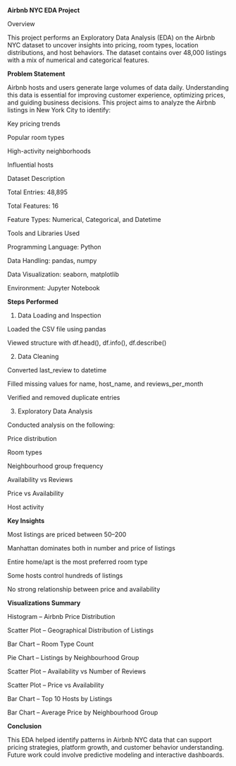 
**Airbnb NYC EDA Project**

Overview

This project performs an Exploratory Data Analysis (EDA) on the Airbnb NYC dataset to uncover insights into pricing, room types, location distributions, and host behaviors. The dataset contains over 48,000 listings with a mix of numerical and categorical features.

**Problem Statement**

Airbnb hosts and users generate large volumes of data daily. Understanding this data is essential for improving customer experience, optimizing prices, and guiding business decisions. This project aims to analyze the Airbnb listings in New York City to identify:

Key pricing trends

Popular room types

High-activity neighborhoods

Influential hosts

Dataset Description

Total Entries: 48,895

Total Features: 16

Feature Types: Numerical, Categorical, and Datetime

Tools and Libraries Used

Programming Language: Python

Data Handling: pandas, numpy

Data Visualization: seaborn, matplotlib

Environment: Jupyter Notebook

**Steps Performed**

1. Data Loading and Inspection

Loaded the CSV file using pandas

Viewed structure with df.head(), df.info(), df.describe()

2. Data Cleaning

Converted last_review to datetime

Filled missing values for name, host_name, and reviews_per_month

Verified and removed duplicate entries

3. Exploratory Data Analysis

Conducted analysis on the following:

Price distribution

Room types

Neighbourhood group frequency

Availability vs Reviews

Price vs Availability

Host activity

**Key Insights**

Most listings are priced between $50–$200

Manhattan dominates both in number and price of listings

Entire home/apt is the most preferred room type

Some hosts control hundreds of listings

No strong relationship between price and availability

**Visualizations Summary**

Histogram – Airbnb Price Distribution

Scatter Plot – Geographical Distribution of Listings

Bar Chart – Room Type Count

Pie Chart – Listings by Neighbourhood Group

Scatter Plot – Availability vs Number of Reviews

Scatter Plot – Price vs Availability

Bar Chart – Top 10 Hosts by Listings

Bar Chart – Average Price by Neighbourhood Group

**Conclusion**

This EDA helped identify patterns in Airbnb NYC data that can support pricing strategies, platform growth, and customer behavior understanding. Future work could involve predictive modeling and interactive dashboards.

